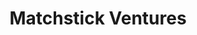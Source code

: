 ---
layout: firm_page
title: "Matchstick Ventures"
id: "matchstick.vc"
permalink: "/matchstickventuresmatchstick.vc/"
website: "https://www.matchstick.vc"
offices: "Minneapolis (United States), Boulder (United States)"
investment_stages: "Pre-seed, Seed"
portfolio_companies: "Spekit, Honest Jobs, Showplace, Ordermark, Precog, Warmly, PingPong, Treet, Haekka, Intelligems, Reema Health, Cured, soona, TiLT, Base, Fundboard, Zed, Optera, Getro, Onward, Althea, Mentium, Maggie's Refuel, Keel Technologies, PreFix, Liminal, Silkline, Freedev.ai, Tab Commerce, Freeplay, Frate, Presta, Bean, Coherent, Jawa, Stylo, Improovy, After, Abode, Circus, Stateless, Delfina, Snug, ALLCITY Network, Two Boxes, Kahilla, Onward Delivery, Caddy, Helio Home, Benny, Buncha, Fulfilld, Milk Moovement, CometChat, River Health, Curu, Parallax, Getro, Airspace Link, StackHawk, Landline, Halp, Pana, Zestful, Apostrophe Health, AVVAY, Broadlume, Branch, Inspectorio, Upsie, Fiveable, Fulcrum"
portfolio_link: "https://www.matchstick.vc/companies"
investment_markets: "Technology"
founded_year: "2015"
description: "Matchstick Ventures is an early-stage venture fund investing in technology companies in the North and Rockies regions of the United States. They focus on supporting ambitious and diverse founders, prioritizing founder-first relationships and acting as a catalyst for growth within their startup communities."
linkedin: "https://www.linkedin.com/company/matchstickventures"
twitter: ""
instagram: ""
team_page: "https://www.matchstick.vc/team"
investor_type: "Venture Capital"
crunchbase: "https://www.crunchbase.com/organization/matchstick-ventures"
pitchbook: "https://pitchbook.com/profiles/investor/60322-51"

# SEO Optimization
meta_title: "Matchstick Ventures - VC Firm - projectstartups.com"
meta_description: "Matchstick Ventures, Matchstick Ventures is an early-stage venture fund investing in technology companies in the North and Rockies regions of the United States. They focus..."
meta_keywords: "Matchstick Ventures, Technology, VC firm, venture capital, startup investor, projectstartups.com"
canonical_url: "https://vc.projectstartups.com/matchstickventuresmatchstick.vc/"
---